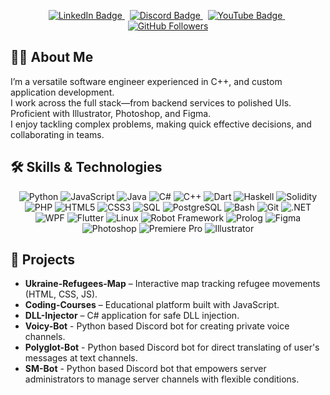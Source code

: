 <p align="center">
  <a href="https://www.linkedin.com/in/anton-liubetskyi-a6588b338/">
    <img src="https://img.shields.io/badge/LinkedIn-Profile-blue?logo=linkedin&logoColor=white" alt="LinkedIn Badge"/>
  </a>
  &nbsp;
  <a href="https://discordapp.com/users/450712645289508865">
    <img src="https://img.shields.io/badge/Discord-@VarikSoft-%237289DA?logo=discord&logoColor=white" alt="Discord Badge"/>
  </a>
  &nbsp;
  <a href="https://www.youtube.com/@variksoft">
    <img src="https://img.shields.io/badge/YouTube-Subscribe-red?logo=youtube&logoColor=white" alt="YouTube Badge"/>
  </a>
  &nbsp;
  <a href="https://github.com/VarikSoft?tab=followers">
    <img src="https://img.shields.io/github/followers/VarikSoft?label=Follow&style=social" alt="GitHub Followers"/>
  </a>
</p>

## 👨‍💻 About Me
I’m a versatile software engineer experienced in C++, and custom application development.  
I work across the full stack—from backend services to polished UIs.  
Proficient with Illustrator, Photoshop, and Figma.  
I enjoy tackling complex problems, making quick effective decisions, and collaborating in teams.

## 🛠️ Skills & Technologies

<p align="center">
  <img src="https://img.shields.io/badge/Python-3776AB?logo=python&logoColor=white" alt="Python"/>
  <img src="https://img.shields.io/badge/JavaScript-F7DF1E?logo=javascript&logoColor=black" alt="JavaScript"/>
  <img src="https://img.shields.io/badge/Java-007396?logo=java&logoColor=white" alt="Java"/>
  <img src="https://img.shields.io/badge/C%23-239120?logo=c-sharp&logoColor=white" alt="C#"/>
  <img src="https://img.shields.io/badge/C%2B%2B-00599C?logo=c%2B%2B&logoColor=white" alt="C++"/>
  <img src="https://img.shields.io/badge/Dart-0175C2?logo=dart&logoColor=white" alt="Dart"/>
  <img src="https://img.shields.io/badge/Haskell-5e5086?logo=haskell&logoColor=white" alt="Haskell"/>
  <img src="https://img.shields.io/badge/Solidity-363636?logo=solidity&logoColor=white" alt="Solidity"/>
  <img src="https://img.shields.io/badge/PHP-777BB4?logo=php&logoColor=white" alt="PHP"/>
  <img src="https://img.shields.io/badge/HTML5-E34F26?logo=html5&logoColor=white" alt="HTML5"/>
  <img src="https://img.shields.io/badge/CSS3-1572B6?logo=css3&logoColor=white" alt="CSS3"/>
  <img src="https://img.shields.io/badge/SQL-4479A1?logo=sqlite&logoColor=white" alt="SQL"/>
  <img src="https://img.shields.io/badge/PostgreSQL-316192?logo=postgresql&logoColor=white" alt="PostgreSQL"/>
  <img src="https://img.shields.io/badge/Bash-4EAA25?logo=gnu-bash&logoColor=white" alt="Bash"/>
  <img src="https://img.shields.io/badge/Git-F05032?logo=git&logoColor=white" alt="Git"/>
  <img src="https://img.shields.io/badge/.NET-512BD4?logo=.net&logoColor=white" alt=".NET"/>
  <img src="https://img.shields.io/badge/WPF-512BD4?logo=windows&logoColor=white" alt="WPF"/>
  <img src="https://img.shields.io/badge/Flutter-02569B?logo=flutter&logoColor=white" alt="Flutter"/>
  <img src="https://img.shields.io/badge/Linux-FCC624?logo=linux&logoColor=black" alt="Linux"/>
  <img src="https://img.shields.io/badge/Robot%20Framework-00C0B5?logo=robotframework&logoColor=white" alt="Robot Framework"/>
  <img src="https://img.shields.io/badge/Prolog-0C4A9D?logo=prolog&logoColor=white" alt="Prolog"/>
  <img src="https://img.shields.io/badge/Figma-F24E1E?logo=figma&logoColor=white" alt="Figma"/>
  <img src="https://img.shields.io/badge/Photoshop-31A8FF?logo=adobephotoshop&logoColor=white" alt="Photoshop"/>
  <img src="https://img.shields.io/badge/Premiere%20Pro-9999FF?logo=adobepremierepro&logoColor=white" alt="Premiere Pro"/>
  <img src="https://img.shields.io/badge/Illustrator-FF9A00?logo=adobeillustrator&logoColor=white" alt="Illustrator"/>
</p>

## 🚀 Projects

- **Ukraine-Refugees-Map** – Interactive map tracking refugee movements (HTML, CSS, JS).  
- **Coding-Courses** – Educational platform built with JavaScript.  
- **DLL-Injector** – C# application for safe DLL injection.
- **Voicy-Bot** - Python based Discord bot for creating private voice channels.
- **Polyglot-Bot** - Python based Discord bot for direct translating of user's messages at text channels.
- **SM-Bot** - Python based Discord bot that empowers server administrators to manage server channels with flexible conditions.
